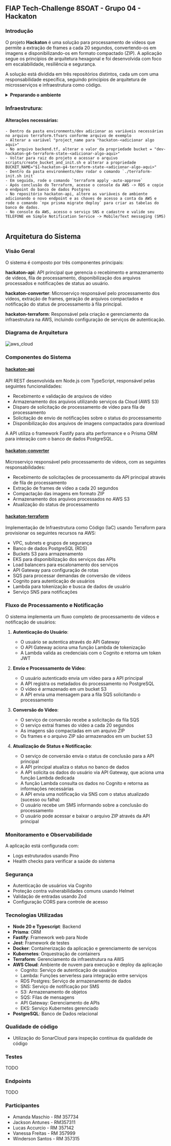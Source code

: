 ## FIAP Tech-Challenge 8SOAT - Grupo 04 - Hackaton

### Introdução

O projeto **Hackaton** é uma solução para processamento de vídeos que permite a extração de frames a cada 20 segundos, convertendo-os em imagens e disponibilizando-os em formato compactado (ZIP). A aplicação segue os princípios de arquitetura hexagonal e foi desenvolvida com foco em escalabilidade, resiliência e segurança.

A solução está dividida em três repositórios distintos, cada um com uma responsabilidade específica, seguindo princípios de arquitetura de microsserviços e infraestrutura como código.

<details>
	<summary>
		<b>Preparando o ambiente</b>
	</sumary>

### Infraestrutura:

#### Alterações necessárias:
	- Dentro da pasta environments/dev adicionar as variáveis necessárias no arquivo terraform.tfvars conforme arquivo de exemplo
	- Alterar a variável "project_name para "hackaton-<adicionar algo aqui>"
	- No arquivo backend.tf, alterar o valor da propriedade bucket = "dev-hackaton-g4-terraform-state-<adicionar-algo-aqui>"
	- Voltar para raiz do projeto e acessar o arquivo scripts/create_bucket_and_init.sh e alterar a propriedade BUCKET_NAME="$1-hackaton-g4-terraform-state-<adicionar-algo-aqui>"
	- Dentro da pasta environments/dev rodar o comando `./terraform-init.sh init`
	- Em seguida, rode o comando `terraform apply -auto-approve`
	- Após conclusão do Terraform, acesse o console da AWS -> RDS e copie o endpoint do banco de dados Postgres
	- No repositório hackaton-api, altere as variáveis de ambiente adicionando o novo endpoint e as chaves de acesso a conta da AWS e rode o comando `npx prisma migrate deploy` para criar as tabelas do banco de dados.
	- No console da AWS, acesso o serviço SNS e cadastre e valide seu TELEFONE em Simple Notification Service -> Mobile/Text messaging (SMS)

</details>

## Arquitetura do Sistema

### Visão Geral

O sistema é composto por três componentes principais:

**hackaton-api**: API principal que gerencia o recebimento e armazenamento de vídeos, fila de processamento, disponibilização dos arquivos processados e  notificações de status ao usuário.

**hackaton-converter**: Microserviço responsável pelo processamento dos vídeos, extração de frames, geração de arquivos compactados e notificação do status de processamento à fila principal.

**hackaton-terraform**: Responsável pela criação e gerenciamento da infraestrutura na AWS, incluindo configuração de serviços de autenticação.

### Diagrama de Arquitetura
![aws_cloud](./assets/images/infraestrutura.jpg)

### Componentes do Sistema

#### [hackaton-api](https://github.com/8SOAT-G4-Tech-Challenge/hackaton-api)

API REST desenvolvida em Node.js com TypeScript, responsável pelas seguintes funcionalidades:

- Recebimento e validação de arquivos de vídeo
- Armazenamento dos arquivos utilizando serviços da Cloud (AWS S3)
- Disparo de solicitação de processamento de vídeo para fila de processamento
- Solicitação de envio de notificações sobre o status do processamento
- Disponibilização dos arquivos de imagens compactados para download

A API utiliza o framework Fastify para alta performance e o Prisma ORM para interação com o banco de dados PostgreSQL.

#### [hackaton-converter](https://github.com/8SOAT-G4-Tech-Challenge/hackaton-converter)

Microserviço responsável pelo processamento de vídeos, com as seguintes responsabilidades:

- Recebimento de solicitações de processamento da API principal através de fila de processamento
- Extração de frames de vídeo a cada 20 segundos
- Compactação das imagens em formato ZIP
- Armazenamento dos arquivos processados no AWS S3
- Atualização do status de processamento

#### [hackaton-terraform](https://github.com/8SOAT-G4-Tech-Challenge/hackaton-terraform)

Implementação de Infraestrutura como Código (IaC) usando Terraform para provisionar os seguintes recursos na AWS:

- VPC, subnets e grupos de segurança
- Banco de dados PostgreSQL (RDS)
- Buckets S3 para armazenamento
- EKS para disponibilização dos serviços das APIs
- Load balancers para escalonamento dos serviços
- API Gateway para configuração de rotas
- SQS para processar demandas de conversão de vídeos
- Cognito para autenticação de usuários
- Lambda para tokenização e busca de dados de usuário
- Serviço SNS para notificações

### Fluxo de Processamento e Notificação
O sistema implementa um fluxo completo de processamento de vídeos e notificação de usuários:

1. **Autenticação do Usuário**:

	- O usuário se autentica através do API Gateway
	- O API Gateway aciona uma função Lambda de tokenização
	-	A Lambda valida as credenciais com o Cognito e retorna um token JWT

2. **Envio e Processamento de Vídeo**:

	- O usuário autenticado envia um vídeo para a API principal
	- A API registra os metadados do processamento no PostgreSQL
	- O vídeo é armazenado em um bucket S3
	- A API envia uma mensagem para a fila SQS solicitando o processamento
	
3. **Conversão do Vídeo**:

	- O serviço de conversão recebe a solicitação da fila SQS
	- O serviço extrai frames do vídeo a cada 20 segundos
	- As imagens são compactadas em um arquivo ZIP
	- Os frames e o arquivo ZIP são armazenados em um bucket S3
	
4. **Atualização de Status e Notificação**:

	- O serviço de conversão envia o status de conclusão para a API principal
	- A API principal atualiza o status no banco de dados
	- A API solicita os dados do usuário via API Gateway, que aciona uma função Lambda dedicada
	- A função Lambda consulta os dados no Cognito e retorna as informações necessárias
	- A API envia uma notificação via SNS com o status atualizado (sucesso ou falha)
	- O usuário recebe um SMS informando sobre a conclusão do processamento
	- O usuário pode acessar e baixar o arquivo ZIP através da API principal

### Monitoramento e Observabilidade

A aplicação está configurada com:

- Logs estruturados usando Pino
- Health checks para verificar a saúde do sistema

### Segurança

- Autenticação de usuários via Cognito
- Proteção contra vulnerabilidades comuns usando Helmet
- Validação de entradas usando Zod
- Configuração CORS para controle de acesso

### Tecnologias Utilizadas

- **Node 20 e Typescript**: Backend
- **Prisma**: ORM
- **Fastify**: Framework web para Node
- **Jest**: Framework de testes
- **Docker**: Containerização da aplicação e gerenciamento de serviços
- **Kubernetes**: Orquestração de containers
- **Terraform**: Gerenciamento da infraestrutura na AWS
- **AWS Cloud**: Ambiente de nuvem para execução e deploy da aplicação
	- Cognito: Serviço de autenticação de usuários
	- Lambda: Funções serverless para integração entre serviços
	- RDS Postgres: Serviço de armazenamento de dados
	- SNS: Serviço de notificação por SMS
	- S3: Armazenamento de objetos
	- SQS: Filas de mensagens
	- API Gateway: Gerenciamento de APIs
	- EKS: Serviço Kubernetes gerenciado
- **PostgreSQL**: Banco de Dados relacional


### Qualidade de código

- Utilização do SonarCloud para inspeção contínua da qualidade de código

### Testes

TODO

### Endpoints

TODO

### Participantes

- Amanda Maschio - RM 357734
- Jackson Antunes - RM357311
- Lucas Accurcio - RM 357142
- Vanessa Freitas - RM 357999
- Winderson Santos - RM 357315
